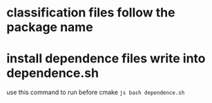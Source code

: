 # **classification files follow the package name**
# **install dependence files write into dependence.sh**
use this command to run before cmake 
    ```js
    bash dependence.sh
    ```







